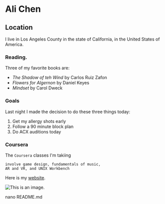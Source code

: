 # Ali Chen

## Location

I live in Los Angeles County in the state of California, in the United States of America.

### Reading.

Three of my favorite books are:
- *The Shadow of teh Wind* by Carlos Ruiz Zafon
- *Flowers for Algernon* by Daniel Keyes
- *Mindset* by Carol Dweck

### Goals
Last night I made the decision to do these three things today: 

1. Get my allergy shots early
2. Follow a 90 minute block plan
3. Do ACX auditions today

### Coursera
The `Coursera` classes I'm takiing 

```
involve game design, fundamentals of music,
AR and VR, and UNIX Workbench
```

Here is my [website](www.alichen.com).

![This is an image.](https://github.com/yihui/xaringan/releases/download/v0.0.2/karl-moustache.jpg)

nano README.md

